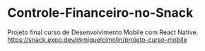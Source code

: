 # Controle-Financeiro-no-Snack
Projeto final curso de Desenvolvimento Mobile com React Native.
https://snack.expo.dev/@miguelcimolin/projeto-curso-mobile
